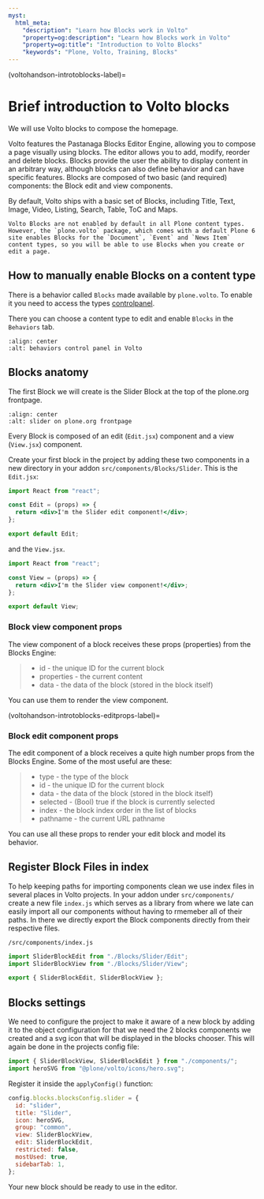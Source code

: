 ```yaml
---
myst:
  html_meta:
    "description": "Learn how Blocks work in Volto"
    "property=og:description": "Learn how Blocks work in Volto"
    "property=og:title": "Introduction to Volto Blocks"
    "keywords": "Plone, Volto, Training, Blocks"
---
```


(voltohandson-introtoblocks-label)=

# Brief introduction to Volto blocks

We will use Volto blocks to compose the homepage.

Volto features the Pastanaga Blocks Editor Engine, allowing you to compose a page visually using blocks.
The editor allows you to add, modify, reorder and delete blocks.
Blocks provide the user the ability to display content in an arbitrary way, although blocks can also define behavior and can have specific features.
Blocks are composed of two basic (and required) components: the Block edit and view components.

By default, Volto ships with a basic set of Blocks, including Title, Text, Image, Video, Listing, Search, Table, ToC and Maps.

```{note}
Volto Blocks are not enabled by default in all Plone content types.
However, the `plone.volto` package, which comes with a default Plone 6 site enables Blocks for the `Document`, `Event` and `News Item` content types, so you will be able to use Blocks when you create or edit a page.
```

## How to manually enable Blocks on a content type

There is a behavior called `Blocks` made available by `plone.volto`.
To enable it you need to access the types [controlpanel](localhost:3000/controlpanel/dexterity-types).

There you can choose a content type to edit and enable `Blocks` in the `Behaviors` tab.

```{image} _static/behaviors_controlpanel.png
:align: center
:alt: behaviors control panel in Volto
```

## Blocks anatomy

The first Block we will create is the Slider Block at the top of the plone.org frontpage.

```{image} _static/slider_screenshot.png
:align: center
:alt: slider on plone.org frontpage
```

Every Block is composed of an edit (`Edit.jsx`) component and a view (`View.jsx`) component.

Create your first block in the project by adding these two components in a new directory in your addon `src/components/Blocks/Slider`.
This is the `Edit.jsx`:

```jsx
import React from "react";

const Edit = (props) => {
  return <div>I'm the Slider edit component!</div>;
};

export default Edit;
```

and the `View.jsx`.

```jsx
import React from "react";

const View = (props) => {
  return <div>I'm the Slider view component!</div>;
};

export default View;
```

### Block view component props

The view component of a block receives these props (properties) from the Blocks Engine:

> - id - the unique ID for the current block
> - properties - the current content
> - data - the data of the block (stored in the block itself)

You can use them to render the view component.

(voltohandson-introtoblocks-editprops-label)=

### Block edit component props

The edit component of a block receives a quite high number props from the Blocks Engine. Some of the most useful are these:

> - type - the type of the block
> - id - the unique ID for the current block
> - data - the data of the block (stored in the block itself)
> - selected - (Bool) true if the block is currently selected
> - index - the block index order in the list of blocks
> - pathname - the current URL pathname

You can use all these props to render your edit block and model its behavior.

## Register Block Files in index

To help keeping paths for importing components clean we use index files in several places in Volto projects. In your addon under `src/components/` create a new file `index.js` which serves as a library from where we late can easily import all our components without having to rmemeber all of their paths. In there we directly export the Block components directly from their respective files.

`/src/components/index.js`

```js
import SliderBlockEdit from "./Blocks/Slider/Edit";
import SliderBlockView from "./Blocks/Slider/View";

export { SliderBlockEdit, SliderBlockView };
```

## Blocks settings

We need to configure the project to make it aware of a new block by adding it to the object configuration for that we need the 2 blocks components we created and a svg icon that will be displayed in the blocks chooser. This will again be done in the projects config file:

```js
import { SliderBlockView, SliderBlockEdit } from "./components/";
import heroSVG from "@plone/volto/icons/hero.svg";
```

Register it inside the `applyConfig()` function:

```js
config.blocks.blocksConfig.slider = {
  id: "slider",
  title: "Slider",
  icon: heroSVG,
  group: "common",
  view: SliderBlockView,
  edit: SliderBlockEdit,
  restricted: false,
  mostUsed: true,
  sidebarTab: 1,
};
```

Your new block should be ready to use in the editor.
